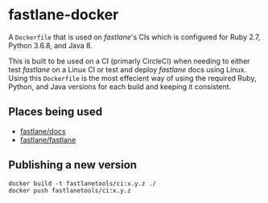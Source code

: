 # fastlane-docker

A `Dockerfile` that is used on _fastlane_'s CIs which is configured for Ruby 2.7, Python 3.6.8, and Java 8.

This is built to be used on a CI (primarly CircleCI) when needing to either test _fastlane_ on a Linux CI or test and deploy _fastlane_ docs using Linux. Using this `Dockerfile` is the most effecient way of using the required Ruby, Python, and Java versions for each build and keeping it consistent.

## Places being used

- [fastlane/docs](https://github.com/fastlane/docs/blob/master/.circleci/config.yml)
- [fastlane/fastlane](https://github.com/fastlane/fastlane/blob/master/.circleci/config.yml)

## Publishing a new version

```
docker build -t fastlanetools/ci:x.y.z ./
docker push fastlanetools/ci:x.y.z
```
